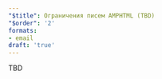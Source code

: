 ```yaml
---
"$title": Ограничения писем AMPHTML (TBD)
"$order": '2'
formats:
- email
draft: 'true'
---
```


TBD
